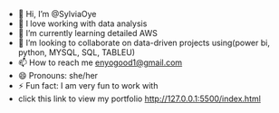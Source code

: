 - 👋 Hi, I’m @SylviaOye
- 👀 I love working with data analysis 
- 🌱 I’m currently learning detailed AWS
- 💞️ I’m looking to collaborate on data-driven projects using(power bi, python, MYSQL,     SQL, TABLEU)
- 📫 How to reach me enyogood1@gmail.com 
- 😄 Pronouns: she/her
- ⚡ Fun fact: I am very fun to work with
- click this link to view my portfolio
http://127.0.0.1:5500/index.html

<!---
SylviaOye/SylviaOye is a ✨ special ✨ repository because its `README.md` (this file) appears on your GitHub profile.
You can click the Preview link to take a look at your changes.
--->

